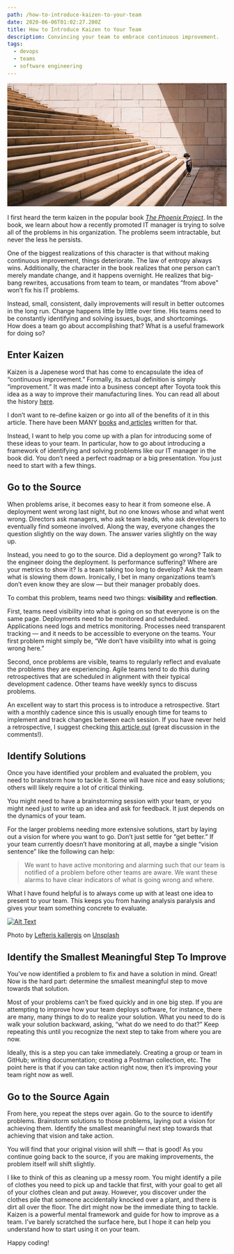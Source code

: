```yaml
---
path: /how-to-introduce-kaizen-to-your-team
date: 2020-06-06T01:02:27.200Z
title: How to Introduce Kaizen to Your Team
description: Convincing your team to embrace continuous improvement.
tags: 
  - devops
  - teams
  - software engineering
---
```

![small child looking at daunting steps](../assets/1_oyeeax1t-pdzp-hel9cxvq.jpeg "Photo by Jukan Tateisi on Unsplash")

I first heard the term kaizen in the popular book *[The Phoenix Project](https://www.amazon.com/Phoenix-Project-DevOps-Helping-Business/dp/0988262592)*. In the book, we learn about how a recently promoted IT manager is trying to solve all of the problems in his organization. The problems seem intractable, but never the less he persists.

One of the biggest realizations of this character is that without making continuous improvement, things deteriorate. The law of entropy always wins. Additionally, the character in the book realizes that one person can’t merely mandate change, and it happens overnight. He realizes that big-bang rewrites, accusations from team to team, or mandates “from above” won’t fix his IT problems.

Instead, small, consistent, daily improvements will result in better outcomes in the long run. Change happens little by little over time. His teams need to be constantly identifying and solving issues, bugs, and shortcomings.\
How does a team go about accomplishing that? What is a useful framework for doing so?

## [](https://dev.to/dangoslen/how-to-introduce-kaizen-to-your-team-355d#enter-kaizen)Enter Kaizen

Kaizen is a Japenese word that has come to encapsulate the idea of “continuous improvement.” Formally, its actual definition is simply “improvement.” It was made into a business concept after Toyota took this idea as a way to improve their manufacturing lines. You can read all about the history [here](https://www.kanbanchi.com/what-is-kaizen).

I don’t want to re-define kaizen or go into all of the benefits of it in this article. There have been MANY [books](https://www.amazon.com/Phoenix-Project-DevOps-Helping-Business/dp/0988262592) and[ articles](https://simpleprogrammer.com/kaizen-developers/) written for that.

Instead, I want to help you come up with a plan for introducing some of these ideas to your team. In particular, how to go about introducing a framework of identifying and solving problems like our IT manager in the book did. You don’t need a perfect roadmap or a big presentation. You just need to start with a few things.

## [](https://dev.to/dangoslen/how-to-introduce-kaizen-to-your-team-355d#go-to-the-source)Go to the Source

When problems arise, it becomes easy to hear it from someone else. A deployment went wrong last night, but no one knows whose and what went wrong. Directors ask managers, who ask team leads, who ask developers to eventually find someone involved. Along the way, everyone changes the question slightly on the way down. The answer varies slightly on the way up.

Instead, you need to go to the source. Did a deployment go wrong? Talk to the engineer doing the deployment. Is performance suffering? Where are your metrics to show it? Is a team taking too long to develop? Ask the team what is slowing them down. Ironically, I bet in many organizations team’s don’t even know they are slow — but their manager probably does.

To combat this problem, teams need two things: **visibility** and **reflection**.

First, teams need visibility into what is going on so that everyone is on the same page. Deployments need to be monitored and scheduled. Applications need logs and metrics monitoring. Processes need transparent tracking — and it needs to be accessible to everyone on the teams. Your first problem might simply be, “We don’t have visibility into what is going wrong here.”

Second, once problems are visible, teams to regularly reflect and evaluate the problems they are experiencing. Agile teams tend to do this during retrospectives that are scheduled in alignment with their typical development cadence. Other teams have weekly syncs to discuss problems.

An excellent way to start this process is to introduce a retrospective. Start with a monthly cadence since this is usually enough time for teams to implement and track changes between each session. If you have never held a retrospective, I suggest checking [this article out](https://www.thoughtworks.com/insights/blog/5-things-you-need-know-facilitate-retrospective) (great discussion in the comments!).

## [](https://dev.to/dangoslen/how-to-introduce-kaizen-to-your-team-355d#identify-solutions)Identify Solutions

Once you have identified your problem and evaluated the problem, you need to brainstorm how to tackle it. Some will have nice and easy solutions; others will likely require a lot of critical thinking.

You might need to have a brainstorming session with your team, or you might need just to write up an idea and ask for feedback. It just depends on the dynamics of your team.

For the larger problems needing more extensive solutions, start by laying out a vision for where you want to go. Don’t just settle for “get better.” If your team currently doesn’t have monitoring at all, maybe a single “vision sentence” like the following can help:

> We want to have active monitoring and alarming such that our team is notified of a problem before other teams are aware. We want these alarms to have clear indicators of what is going wrong and where.

What I have found helpful is to always come up with at least one idea to present to your team. This keeps you from having analysis paralysis and gives your team something concrete to evaluate.

[![Alt Text](https://res.cloudinary.com/practicaldev/image/fetch/s--RaodFtbX--/c_limit%2Cf_auto%2Cfl_progressive%2Cq_auto%2Cw_880/https://dev-to-uploads.s3.amazonaws.com/i/qpekjlzgft6q3kq270rb.jpeg)](https://res.cloudinary.com/practicaldev/image/fetch/s--RaodFtbX--/c_limit%2Cf_auto%2Cfl_progressive%2Cq_auto%2Cw_880/https://dev-to-uploads.s3.amazonaws.com/i/qpekjlzgft6q3kq270rb.jpeg)

Photo by [Lefteris kallergis](https://unsplash.com/@lefterisk?utm_source=unsplash&utm_medium=referral&utm_content=creditCopyText) on [Unsplash](https://unsplash.com/s/photos/step?utm_source=unsplash&utm_medium=referral&utm_content=creditCopyText)

## [](https://dev.to/dangoslen/how-to-introduce-kaizen-to-your-team-355d#identify-the-smallest-meaningful-step-to-improve)Identify the Smallest Meaningful Step To Improve

You’ve now identified a problem to fix and have a solution in mind. Great! Now is the hard part: determine the smallest meaningful step to move towards that solution.

Most of your problems can’t be fixed quickly and in one big step. If you are attempting to improve how your team deploys software, for instance, there are many, many things to do to realize your solution. What you need to do is walk your solution backward, asking, “what do we need to do that?” Keep repeating this until you recognize the next step to take from where you are now.

Ideally, this is a step you can take immediately. Creating a group or team in GitHub; writing documentation; creating a Postman collection, etc. The point here is that if you can take action right now, then it’s improving your team right now as well.

## [](https://dev.to/dangoslen/how-to-introduce-kaizen-to-your-team-355d#go-to-the-source-again)Go to the Source Again

From here, you repeat the steps over again. Go to the source to identify problems. Brainstorm solutions to those problems, laying out a vision for achieving them. Identify the smallest meaningful next step towards that achieving that vision and take action.

You will find that your original vision will shift — that is good! As you continue going back to the source, if you are making improvements, the problem itself will shift slightly.

I like to think of this as cleaning up a messy room. You might identify a pile of clothes you need to pick up and tackle that first, with your goal to get all of your clothes clean and put away. However, you discover under the clothes pile that someone accidentally knocked over a plant, and there is dirt all over the floor. The dirt might now be the immediate thing to tackle.\
Kaizen is a powerful mental framework and guide for how to improve as a team. I’ve barely scratched the surface here, but I hope it can help you understand how to start using it on your team.

Happy coding!